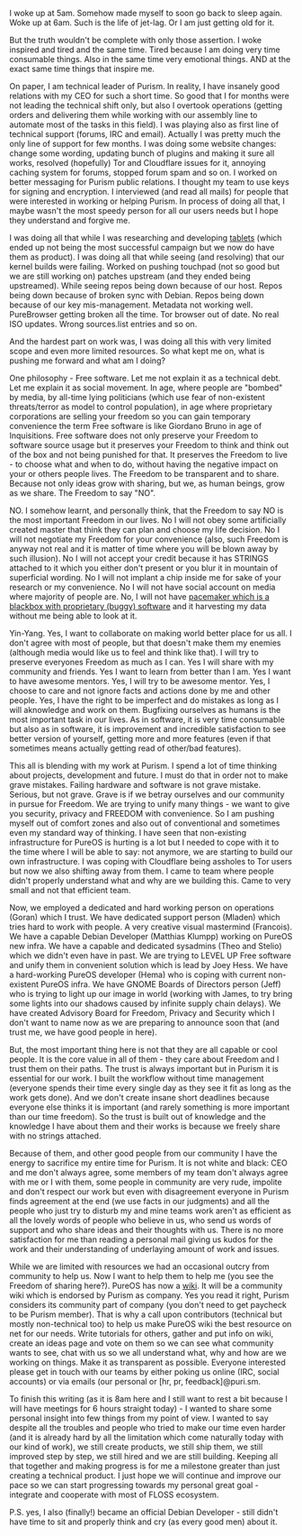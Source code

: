 <!-- 
.. title: When you wake up with a feeling
.. slug: when-you-wake-up-with-a-feeling
.. date: 2016-08-22 08:45:56 UTC+02:00
.. tags: purism, debian, floss, care, share
.. category: 
.. link: 
.. description: 
.. type: text
-->

I woke up at 5am. Somehow made myself to soon go back to sleep again. Woke up at 6am. Such is the life of jet-lag. Or I am just getting old for it.

But the truth wouldn't be complete with only those assertion. I woke inspired and tired and the same time. Tired because I am doing very time consumable things. Also in the same time very emotional things. AND at the exact same time things that inspire me.

On paper, I am technical leader of Purism. In reality, I have insanely good relations with my CEO for such a short time. So good that I for months were not leading the technical shift only, but also I overtook operations (getting orders and delivering them while working with our assembly line to automate most of the tasks in this field). I was playing also as first line of technical support (forums, IRC and email). Actually I was pretty much the only line of support for few months. I was doing some website changes: change some wording, updating bunch of plugins and making it sure all works, resolved (hopefully) Tor and Cloudflare issues for it, annoying caching system for forums, stopped forum spam and so on. I worked on better messaging for Purism public relations. I thought my team to use keys for signing and encryption. I interviewed (and read all mails) for people that were interested in working or helping Purism. In process of doing all that, I maybe wasn't the most speedy person for all our users needs but I hope they understand and forgive me.

I was doing all that while I was researching and developing [tablets](https://puri.sm/store/) (which ended up not being the most successful campaign but we now do have them as product). I was doing all that while seeing (and resolving) that our kernel builds were failing. Worked on pushing touchpad (not so good but we are still working on) patches upstream (and they ended being upstreamed). While seeing repos being down because of our host. Repos being down because of broken sync with Debian. Repos being down because of our key mis-management. Metadata not working well. PureBrowser getting broken all the time. Tor browser out of date. No real ISO updates. Wrong sources.list entries and so on.

And the hardest part on work was, I was doing all this with very limited scope and even more limited resources. So what kept me on, what is pushing me forward and what am I doing?

One philosophy - Free software. Let me not explain it as a technical debt. Let me explain it as social movement. In age, where people are "bombed" by media, by all-time lying politicians (which use fear of non-existent threats/terror as model to control population), in age where proprietary corporations are selling your freedom so you can gain temporary convenience the term Free software is like Giordano Bruno in age of Inquisitions. Free software does not only preserve your Freedom to software source usage but it preserves your Freedom to think and think out of the box and not being punished for that. It preserves the Freedom to live - to choose what and when to do, without having the negative impact on your or others people lives. The Freedom to be transparent and to share. Because not only ideas grow with sharing, but we, as human beings, grow as we share. The Freedom to say "NO".

NO. I somehow learnt, and personally think, that the Freedom to say NO is the most important Freedom in our lives. No I will not obey some artificially created master that think they can plan and choose my life decision. No I will not negotiate my Freedom for your convenience (also, such Freedom is anyway not real and it is matter of time where you will be blown away by such illusion). No I will not accept your credit because it has STRINGS attached to it which you either don't present or you blur it in mountain of superficial wording. No I will not implant a chip inside me for sake of your research or my convenience. No I will not have social account on media where majority of people are. No, I will not have [pacemaker which is a blackbox with proprietary (buggy) software](https://backchannel.com/i-want-to-know-what-code-is-running-inside-my-body-ff9a159da34b#.riymuj8xv) and it harvesting my data without me being able to look at it.

Yin-Yang. Yes, I want to collaborate on making world better place for us all. I don't agree with most of people, but that doesn't make them my enemies (although media would like us to feel and think like that). I will try to preserve everyones Freedom as much as I can. Yes I will share with my community and friends. Yes I want to learn from better than I am. Yes I want to have awesome mentors. Yes, I will try to be awesome mentor. Yes, I choose to care and not ignore facts and actions done by me and other people. Yes, I have the right to be imperfect and do mistakes as long as I will aknowledge and work on them. Bugfixing ourselves as humans is the most important task in our lives. As in software, it is very time consumable but also as in software, it is improvement and incredible satisfaction to see better version of yourself, getting more and more features (even if that sometimes means actually getting read of other/bad features).

This all is blending with my work at Purism. I spend a lot of time thinking about projects, development and future. I must do that in order not to make grave mistakes. Failing hardware and software is not grave mistake. Serious, but not grave. Grave is if we betray ourselves and our community in pursue for Freedom. We are trying to unify many things - we want to give you security, privacy and FREEDOM with convenience. So I am pushing myself out of comfort zones and also out of conventional and sometimes even my standard way of thinking. I have seen that non-existing infrastructure for PureOS is hurting is a lot but I needed to cope with it to the time where I will be able to say: not anymore, we are starting to build our own infrastructure. I was coping with Cloudflare being assholes to Tor users but now we also shifting away from them. I came to team where people didn't properly understand what and why are we building this. Came to very small and not that efficient team.

Now, we employed a dedicated and hard working person on operations (Goran) which I trust. We have dedicated support person (Mladen) which tries hard to work with people. A very creative visual mastermind (Francois). We have a capable Debian Developer (Matthias Klumpp) working on PureOS new infra. We have a capable and dedicated sysadmins (Theo and Stelio) which we didn't even have in past. We are trying to LEVEL UP Free software and unify them in convenient solution which is lead by Joey Hess. We have a hard-working PureOS developer (Hema) who is coping with current non-existent PureOS infra. We have GNOME Boards of Directors person (Jeff) who is trying to light up our image in world (working with James, to try bring some lights into our shadows caused by infinite supply chain delays). We have created Advisory Board for Freedom, Privacy and Security which I don't want to name now as we are preparing to announce soon that (and trust me, we have good people in here).

But, the most important thing here is not that they are all capable or cool people. It is the core value in all of them - they care about Freedom and I trust them on their paths. The trust is always important but in Purism it is essential for our work. I built the workflow without time management (everyone spends their time every single day as they see it fit as long as the work gets done). And we don't create insane short deadlines because everyone else thinks it is important (and rarely something is more important than our time freedom). So the trust is built out of knowledge and the knowledge I have about them and their works is because we freely share with no strings attached.

Because of them, and other good people from our community I have the energy to sacrifice my entire time for Purism. It is not white and black: CEO and me don't always agree, some members of my team don't always agree with me or I with them, some people in community are very rude, impolite and don't respect our work but even with disagreement everyone in Purism finds agreement at the end (we use facts in our judgments) and all the people who just try to disturb my and mine teams work aren't as efficient as all the lovely words of people who believe in us, who send us words of support and who share ideas and their thoughts with us. There is no more satisfaction for me than reading a personal mail giving us kudos for the work and their understanding of underlaying amount of work and issues.

While we are limited with resources we had an occasional outcry from community to help us. Now I want to help them to help me (you see the Freedom of sharing here?). PureOS has now a [wiki](https://wiki.puri.sm/). It will be a community wiki which is endorsed by Purism as company. Yes you read it right, Purism considers its community part of company (you don't need to get paycheck to be Purism member). That is why a call upon contributors (technical but mostly non-technical too) to help us make PureOS wiki the best resource on net for our needs. Write tutorials for others, gather and put info on wiki, create an ideas page and vote on them so we can see what community wants to see, chat with us so we all understand what, why and how are we working on things. Make it as transparent as possible. Everyone interested please get in touch with our teams by either poking us online (IRC, social accounts) or via emails (our personal or [hr, pr, feedback]@puri.sm.

To finish this writing (as it is 8am here and I still want to rest a bit because I will have meetings for 6 hours straight today) - I wanted to share some personal insight into few things from my point of view. I wanted to say despite all the troubles and people who tried to make our time even harder (and it is already hard by all the limitation which come naturally today with our kind of work), we still create products, we still ship them, we still improved step by step, we still hired and we are still building. Keeping all that together and making progress is for me a milestone greater than just creating a technical product. I just hope we will continue and improve our pace so we can start progressing towards my personal great goal - integrate and cooperate with most of FLOSS ecosystem.

P.S. yes, I also (finally!) became an official Debian Developer - still didn't have time to sit and properly think and cry (as every good men) about it.


